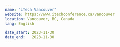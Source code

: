 ```yaml
---
name: "iTech Vancouver"
website: https://www.itechconference.ca/vancouver
location: Vancouver, BC, Canada
lang: English

date_start: 2023-11-30
date_end:   2023-11-30
---
```

